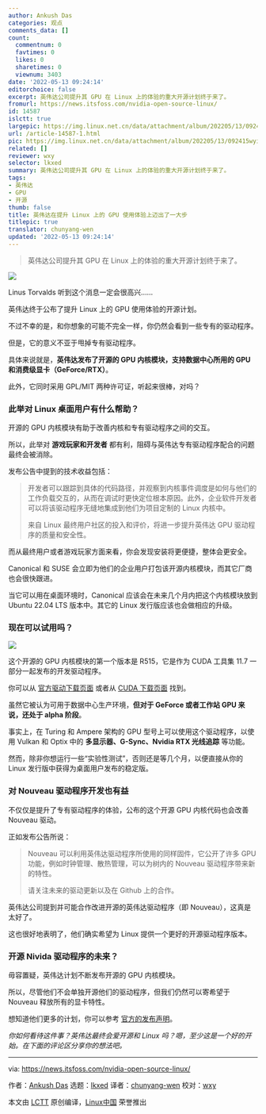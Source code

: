 ```yaml
---
author: Ankush Das
categories: 观点
comments_data: []
count:
  commentnum: 0
  favtimes: 0
  likes: 0
  sharetimes: 0
  viewnum: 3403
date: '2022-05-13 09:24:14'
editorchoice: false
excerpt: 英伟达公司提升其 GPU 在 Linux 上的体验的重大开源计划终于来了。
fromurl: https://news.itsfoss.com/nvidia-open-source-linux/
id: 14587
islctt: true
largepic: https://img.linux.net.cn/data/attachment/album/202205/13/092415wyi786y8h0qjgnir.jpg
url: /article-14587-1.html
pic: https://img.linux.net.cn/data/attachment/album/202205/13/092415wyi786y8h0qjgnir.jpg.thumb.jpg
related: []
reviewer: wxy
selector: lkxed
summary: 英伟达公司提升其 GPU 在 Linux 上的体验的重大开源计划终于来了。
tags:
- 英伟达
- GPU
- 开源
thumb: false
title: 英伟达在提升 Linux 上的 GPU 使用体验上迈出了一大步
titlepic: true
translator: chunyang-wen
updated: '2022-05-13 09:24:14'
---
```



> 
> 英伟达公司提升其 GPU 在 Linux 上的体验的重大开源计划终于来了。
> 
> 
> 


![](/data/attachment/album/202205/13/092415wyi786y8h0qjgnir.jpg)


Linus Torvalds 听到这个消息一定会很高兴……


英伟达终于公布了提升 Linux 上的 GPU 使用体验的开源计划。


不过不幸的是，和你想象的可能不完全一样，你仍然会看到一些专有的驱动程序。


但是，它的意义不亚于甩掉专有驱动程序。


具体来说就是，**英伟达发布了开源的 GPU 内核模块，支持数据中心所用的 GPU 和消费级显卡（GeForce/RTX）**。


此外，它同时采用 GPL/MIT 两种许可证，听起来很棒，对吗？


### 此举对 Linux 桌面用户有什么帮助？


开源的 GPU 内核模块有助于改善内核和专有驱动程序之间的交互。


所以，此举对 **游戏玩家和开发者** 都有利，阻碍与英伟达专有驱动程序配合的问题最终会被消除。


发布公告中提到的技术收益包括：



> 
> 开发者可以跟踪到具体的代码路径，并观察到内核事件调度是如何与他们的工作负载交互的，从而在调试时更快定位根本原因。此外，企业软件开发者可以将该驱动程序无缝地集成到他们为项目定制的 Linux 内核中。
> 
> 
> 来自 Linux 最终用户社区的投入和评价，将进一步提升英伟达 GPU 驱动程序的质量和安全性。
> 
> 
> 


而从最终用户或者游戏玩家方面来看，你会发现安装将更便捷，整体会更安全。


Canonical 和 SUSE 会立即为他们的企业用户打包该开源内核模块，而其它厂商也会很快跟进。


当它可以用在桌面环境时，Canonical 应该会在未来几个月内把这个内核模块放到 Ubuntu 22.04 LTS 版本中。其它的 Linux 发行版应该也会做相应的升级。


### 现在可以试用吗？


![](/data/attachment/album/202205/13/092415djkbe2p2k2qblm1k.jpg)


这个开源的 GPU 内核模块的第一个版本是 R515，它是作为 CUDA 工具集 11.7 一部分一起发布的开发驱动程序。


你可以从 [官方驱动下载页面](https://www.nvidia.com/en-us/drivers/unix/) 或者从 [CUDA 下载页面](https://developer.nvidia.com/cuda-downloads) 找到。


虽然它被认为可用于数据中心生产环境，**但对于 GeForce 或者工作站 GPU 来说，还处于 alpha 阶段**。


事实上，在 Turing 和 Ampere 架构的 GPU 型号上可以使用这个驱动程序，以使用 Vulkan 和 Optix 中的 **多显示器、G-Sync、Nvidia RTX 光线追踪** 等功能。


然而，除非你想运行一些“实验性测试”，否则还是等几个月，以便直接从你的 Linux 发行版中获得为桌面用户发布的稳定版。


### 对 Nouveau 驱动程序开发也有益


不仅仅是提升了专有驱动程序的体验，公布的这个开源 GPU 内核代码也会改善 Nouveau 驱动。


正如发布公告所说：



> 
> Nouveau 可以利用英伟达驱动程序所使用的同样固件，它公开了许多 GPU 功能，例如时钟管理、散热管理，可以为树内的 Nouveau 驱动程序带来新的特性。
> 
> 
> 请关注未来的驱动更新以及在 Github 上的合作。
> 
> 
> 


英伟达公司提到并可能合作改进开源的英伟达驱动程序（即 Nouveau），这真是太好了。


这也很好地表明了，他们确实希望为 Linux 提供一个更好的开源驱动程序版本。


### 开源 Nivida 驱动程序的未来？


毋容置疑，英伟达计划不断发布开源的 GPU 内核模块。


所以，尽管他们不会单独开源他们的驱动程序，但我们仍然可以寄希望于 Nouveau 释放所有的显卡特性。


想知道他们更多的计划，你可以参考 [官方的发布声明](https://developer.nvidia.com/blog/nvidia-releases-open-source-gpu-kernel-modules/)。


*你如何看待这件事？英伟达最终会爱开源和 Linux 吗？嗯，至少这是一个好的开始。在下面的评论区分享你的想法吧。*




---


via: <https://news.itsfoss.com/nvidia-open-source-linux/>


作者：[Ankush Das](https://news.itsfoss.com/author/ankush/) 选题：[lkxed](https://github.com/lkxed) 译者：[chunyang-wen](https://github.com/chunyang-wen) 校对：[wxy](https://github.com/wxy)


本文由 [LCTT](https://github.com/LCTT/TranslateProject) 原创编译，[Linux中国](https://linux.cn/) 荣誉推出